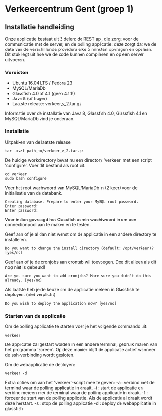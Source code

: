 # Verkeercentrum Gent (groep 1)
## Installatie handleiding

Onze applicatie bestaat uit 2 delen: de REST api, die zorgt voor de communicatie met de server, en de polling applicatie: deze zorgt dat we de data van de verschillende providers elke 5 minuten opvragen en opslaan. Dit stuk legt uit hoe we de code kunnen compileren en op een server uitvoeren.

### Vereisten
* Ubuntu 16.04 LTS / Fedora 23 
* MySQL/MariaDb
* Glassfish 4.0 of 4.1 (geen 4.1.1!)
* Java 8 (of hoger)
* Laatste release: verkeer_v_2.tar.gz

Informatie over de installatie van Java 8, Glassfish 4.0, Glassfish 4.1 en MySQL/MariaDb vind je onderaan.

### Installatie

Uitpakken van de laatste release
``` 
tar -xvzf path_to/verkeer_v_2.tar.gz 
```
De huidige workdirectory bevat nu een directory 'verkeer' met een script 'configure'. Voer dit bestand als root uit.
``` 
cd verkeer
sudo bash configure 
```
Voer het root wachwoord van MySQL/MariaDb in (2 keer) voor de initialisatie van de databank.
```
Creating database. Prepare to enter your MySQL root password.
Enter password:
Enter password:
```
Voer indien gevraagd het Glassfish admin wachtwoord in om een connectionpool aan te maken en te testen.

Geef aan of je al dan niet wenst om de applicatie in een andere directory te installeren.
```
Do you want to change the install directory (default: /opt/verkeer)? [yes/no] 
```
Geef aan of je de cronjobs aan crontab wil toevoegen. Doe dit alleen als dit nog niet is gebeurd!
```
Are you sure you want to add cronjobs? Mare sure you didn't do this already. [yes/no] 
```
Als laatste heb je de keuze om de applicatie meteen in Glassfish te deployen. (niet verplicht)
``` 
Do you wish to deploy the application now? [yes/no] 
```

### Starten van de applicatie
Om de polling applicatie te starten voer je het volgende commando uit:
```
verkeer
```
De applicatie zal gestart worden in een andere terminal, gebruik maken van het programma 'screen'.
Op deze manier blijft de applicatie actief wanneer de ssh-verbinding wordt gesloten.

Om de webapplicatie de deployen:
```
verkeer -d
```

Extra opties om aan het 'verkeer'-script mee te geven:
 -a : verbind met de terminal waar de polling applicatie in draait.
 -i : start de applicatie en verbind meteen met de terminal waar de polling applicatie in draait.
 -f : forceer de start van de polling applicatie. Als de applicatie al draait wordt deze herstart.
 -s : stop de polling applicatie
 -d : deploy de webapplicatie in glassfish
